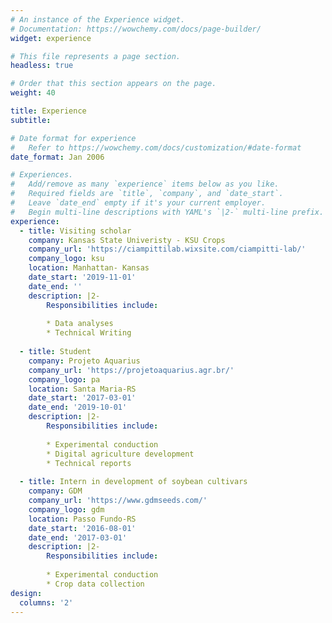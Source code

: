 ```yaml
---
# An instance of the Experience widget.
# Documentation: https://wowchemy.com/docs/page-builder/
widget: experience

# This file represents a page section.
headless: true

# Order that this section appears on the page.
weight: 40

title: Experience
subtitle:

# Date format for experience
#   Refer to https://wowchemy.com/docs/customization/#date-format
date_format: Jan 2006

# Experiences.
#   Add/remove as many `experience` items below as you like.
#   Required fields are `title`, `company`, and `date_start`.
#   Leave `date_end` empty if it's your current employer.
#   Begin multi-line descriptions with YAML's `|2-` multi-line prefix.
experience:
  - title: Visiting scholar
    company: Kansas State Univeristy - KSU Crops
    company_url: 'https://ciampittilab.wixsite.com/ciampitti-lab/'
    company_logo: ksu
    location: Manhattan- Kansas
    date_start: '2019-11-01'
    date_end: ''
    description: |2-
        Responsibilities include:
        
        * Data analyses 
        * Technical Writing
        
  - title: Student
    company: Projeto Aquarius
    company_url: 'https://projetoaquarius.agr.br/'
    company_logo: pa
    location: Santa Maria-RS
    date_start: '2017-03-01'
    date_end: '2019-10-01'
    description: |2-
        Responsibilities include:
        
        * Experimental conduction
        * Digital agriculture development
        * Technical reports
        
  - title: Intern in development of soybean cultivars
    company: GDM
    company_url: 'https://www.gdmseeds.com/'
    company_logo: gdm
    location: Passo Fundo-RS
    date_start: '2016-08-01'
    date_end: '2017-03-01'
    description: |2-
        Responsibilities include:
        
        * Experimental conduction
        * Crop data collection
design:
  columns: '2'
---
```

